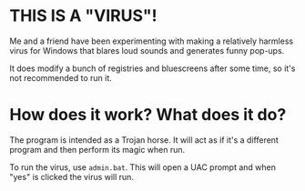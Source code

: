 # THIS IS A "VIRUS"!

Me and a friend have been experimenting with making a relatively harmless virus for Windows that blares loud sounds and generates funny pop-ups.

It does modify a bunch of registries and bluescreens after some time, so it's not recommended to run it.

# How does it work? What does it do?

The program is intended as a Trojan horse. It will act as if it's a different program and then perform its magic when run.

To run the virus, use `admin.bat`. This will open a UAC prompt and when "yes" is clicked the virus will run.